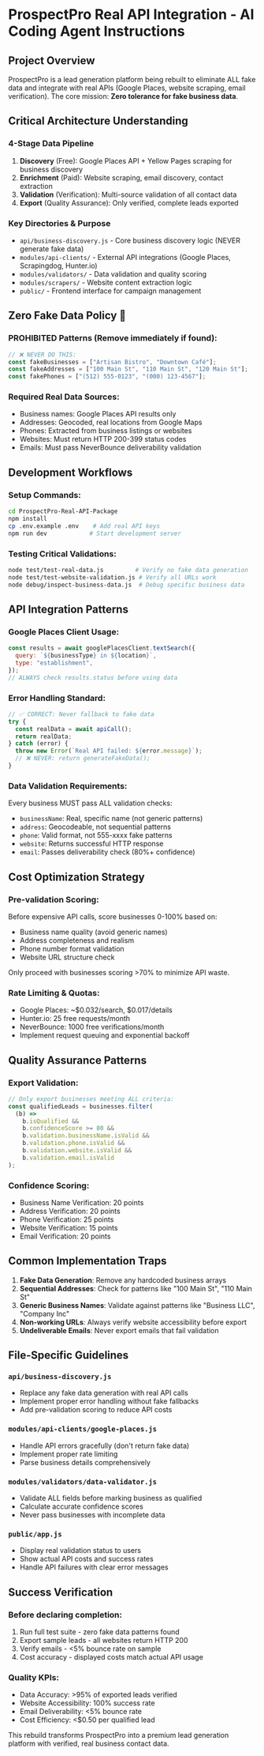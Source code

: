 # ProspectPro Real API Integration - AI Coding Agent Instructions

## Project Overview

ProspectPro is a lead generation platform being rebuilt to eliminate ALL fake data and integrate with real APIs (Google Places, website scraping, email verification). The core mission: **Zero tolerance for fake business data**.

## Critical Architecture Understanding

### 4-Stage Data Pipeline

1. **Discovery** (Free): Google Places API + Yellow Pages scraping for business discovery
2. **Enrichment** (Paid): Website scraping, email discovery, contact extraction
3. **Validation** (Verification): Multi-source validation of all contact data
4. **Export** (Quality Assurance): Only verified, complete leads exported

### Key Directories & Purpose

- `api/business-discovery.js` - Core business discovery logic (NEVER generate fake data)
- `modules/api-clients/` - External API integrations (Google Places, Scrapingdog, Hunter.io)
- `modules/validators/` - Data validation and quality scoring
- `modules/scrapers/` - Website content extraction logic
- `public/` - Frontend interface for campaign management

## Zero Fake Data Policy 🚨

### PROHIBITED Patterns (Remove immediately if found):

```javascript
// ❌ NEVER DO THIS:
const fakeBusinesses = ["Artisan Bistro", "Downtown Café"];
const fakeAddresses = ["100 Main St", "110 Main St", "120 Main St"];
const fakePhones = ["(512) 555-0123", "(000) 123-4567"];
```

### Required Real Data Sources:

- Business names: Google Places API results only
- Addresses: Geocoded, real locations from Google Maps
- Phones: Extracted from business listings or websites
- Websites: Must return HTTP 200-399 status codes
- Emails: Must pass NeverBounce deliverability validation

## Development Workflows

### Setup Commands:

```bash
cd ProspectPro-Real-API-Package
npm install
cp .env.example .env    # Add real API keys
npm run dev            # Start development server
```

### Testing Critical Validations:

```bash
node test/test-real-data.js         # Verify no fake data generation
node test/test-website-validation.js # Verify all URLs work
node debug/inspect-business-data.js  # Debug specific business data
```

## API Integration Patterns

### Google Places Client Usage:

```javascript
const results = await googlePlacesClient.textSearch({
  query: `${businessType} in ${location}`,
  type: "establishment",
});
// ALWAYS check results.status before using data
```

### Error Handling Standard:

```javascript
// ✅ CORRECT: Never fallback to fake data
try {
  const realData = await apiCall();
  return realData;
} catch (error) {
  throw new Error(`Real API failed: ${error.message}`);
  // ❌ NEVER: return generateFakeData();
}
```

### Data Validation Requirements:

Every business MUST pass ALL validation checks:

- `businessName`: Real, specific name (not generic patterns)
- `address`: Geocodeable, not sequential patterns
- `phone`: Valid format, not 555-xxxx fake patterns
- `website`: Returns successful HTTP response
- `email`: Passes deliverability check (80%+ confidence)

## Cost Optimization Strategy

### Pre-validation Scoring:

Before expensive API calls, score businesses 0-100% based on:

- Business name quality (avoid generic names)
- Address completeness and realism
- Phone number format validation
- Website URL structure check

Only proceed with businesses scoring >70% to minimize API waste.

### Rate Limiting & Quotas:

- Google Places: ~$0.032/search, $0.017/details
- Hunter.io: 25 free requests/month
- NeverBounce: 1000 free verifications/month
- Implement request queuing and exponential backoff

## Quality Assurance Patterns

### Export Validation:

```javascript
// Only export businesses meeting ALL criteria:
const qualifiedLeads = businesses.filter(
  (b) =>
    b.isQualified &&
    b.confidenceScore >= 80 &&
    b.validation.businessName.isValid &&
    b.validation.phone.isValid &&
    b.validation.website.isValid &&
    b.validation.email.isValid
);
```

### Confidence Scoring:

- Business Name Verification: 20 points
- Address Verification: 20 points
- Phone Verification: 25 points
- Website Verification: 15 points
- Email Verification: 20 points

## Common Implementation Traps

1. **Fake Data Generation**: Remove any hardcoded business arrays
2. **Sequential Addresses**: Check for patterns like "100 Main St", "110 Main St"
3. **Generic Business Names**: Validate against patterns like "Business LLC", "Company Inc"
4. **Non-working URLs**: Always verify website accessibility before export
5. **Undeliverable Emails**: Never export emails that fail validation

## File-Specific Guidelines

### `api/business-discovery.js`

- Replace any fake data generation with real API calls
- Implement proper error handling without fake fallbacks
- Add pre-validation scoring to reduce API costs

### `modules/api-clients/google-places.js`

- Handle API errors gracefully (don't return fake data)
- Implement proper rate limiting
- Parse business details comprehensively

### `modules/validators/data-validator.js`

- Validate ALL fields before marking business as qualified
- Calculate accurate confidence scores
- Never pass businesses with incomplete data

### `public/app.js`

- Display real validation status to users
- Show actual API costs and success rates
- Handle API failures with clear error messages

## Success Verification

### Before declaring completion:

1. Run full test suite - zero fake data patterns found
2. Export sample leads - all websites return HTTP 200
3. Verify emails - <5% bounce rate on sample
4. Cost accuracy - displayed costs match actual API usage

### Quality KPIs:

- Data Accuracy: >95% of exported leads verified
- Website Accessibility: 100% success rate
- Email Deliverability: <5% bounce rate
- Cost Efficiency: <$0.50 per qualified lead

This rebuild transforms ProspectPro into a premium lead generation platform with verified, real business contact data.
